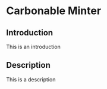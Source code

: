 # Carbonable Minter

## Introduction

This is an introduction

## Description

This is a description